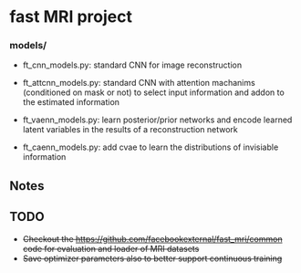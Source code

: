# fast MRI project

### models/
- ft_cnn_models.py: standard CNN for image reconstruction

- ft_attcnn_models.py: standard CNN with attention machanims (conditioned on mask or not) to select input information and addon to the estimated information

- ft_vaenn_models.py: learn posterior/prior networks and encode learned latent variables in the results of a reconstruction network

- ft_caenn_models.py: add cvae to learn the distributions of invisiable information

## Notes


## TODO
- ~~Checkout the https://github.com/facebookexternal/fast_mri/common code for evaluation and loader of MRI datasets~~
- ~~Save optimizer parameters also to better support continuous training~~

